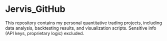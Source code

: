 # Jervis_GitHub
This repository contains my personal quantitative trading projects, including data analysis, backtesting results, and visualization scripts. Sensitive info (API keys, proprietary logic) excluded.
